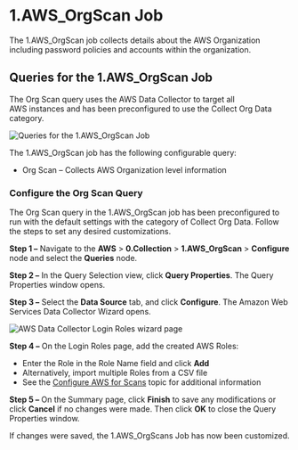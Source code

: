 # 1.AWS_OrgScan Job

The 1.AWS_OrgScan job collects details about the AWS Organization including password policies and
accounts within the organization.

## Queries for the 1.AWS_OrgScan Job

The Org Scan query uses the AWS Data Collector to target all AWS instances and has been
preconfigured to use the Collect Org Data category.

![Queries for the 1.AWS_OrgScan Job](/img/product_docs/accessanalyzer/solutions/aws/collection/orgscanqueries.webp)

The 1.AWS_OrgScan job has the following configurable query:

- Org Scan – Collects AWS Organization level information

### Configure the Org Scan Query

The Org Scan query in the 1.AWS_OrgScan job has been preconfigured to run with the default settings
with the category of Collect Org Data. Follow the steps to set any desired customizations.

**Step 1 –** Navigate to the **AWS** > **0.Collection** > **1.AWS_OrgScan** > **Configure** node and
select the **Queries** node.

**Step 2 –** In the Query Selection view, click **Query Properties**. The Query Properties window
opens.

**Step 3 –** Select the **Data Source** tab, and click **Configure**. The Amazon Web Services Data
Collector Wizard opens.

![AWS Data Collector Login Roles wizard page](/img/product_docs/accessanalyzer/admin/datacollector/aws/loginroles.webp)

**Step 4 –** On the Login Roles page, add the created AWS Roles:

- Enter the Role in the Role Name field and click **Add**
- Alternatively, import multiple Roles from a CSV file
- See the [Configure AWS for Scans](/docs/accessanalyzer/12.0/getting-started/requirements/target/config/aws.md) topic for additional
  information

**Step 5 –** On the Summary page, click **Finish** to save any modifications or click **Cancel** if
no changes were made. Then click **OK** to close the Query Properties window.

If changes were saved, the 1.AWS_OrgScans Job has now been customized.
